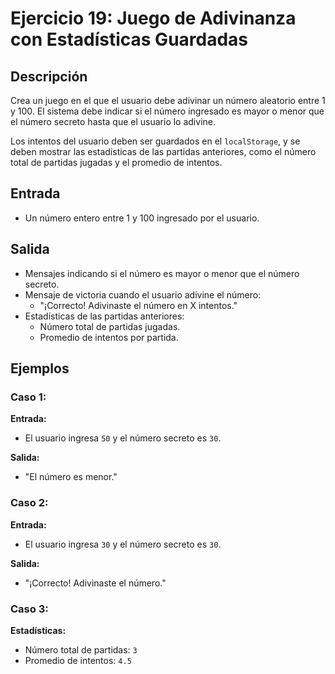 # Ejercicio 19: Juego de Adivinanza con Estadísticas Guardadas

## Descripción
Crea un juego en el que el usuario debe adivinar un número aleatorio entre 1 y 100. El sistema debe indicar si el número ingresado es mayor o menor que el número secreto hasta que el usuario lo adivine. 

Los intentos del usuario deben ser guardados en el `localStorage`, y se deben mostrar las estadísticas de las partidas anteriores, como el número total de partidas jugadas y el promedio de intentos.

## Entrada
- Un número entero entre 1 y 100 ingresado por el usuario.

## Salida
- Mensajes indicando si el número es mayor o menor que el número secreto.
- Mensaje de victoria cuando el usuario adivine el número: 
  - "¡Correcto! Adivinaste el número en X intentos."
- Estadísticas de las partidas anteriores:
  - Número total de partidas jugadas.
  - Promedio de intentos por partida.

## Ejemplos

### Caso 1:
**Entrada:**
- El usuario ingresa `50` y el número secreto es `30`.

**Salida:**
- "El número es menor."

### Caso 2:
**Entrada:**
- El usuario ingresa `30` y el número secreto es `30`.

**Salida:**
- "¡Correcto! Adivinaste el número."

### Caso 3:
**Estadísticas:**
- Número total de partidas: `3`
- Promedio de intentos: `4.5`
